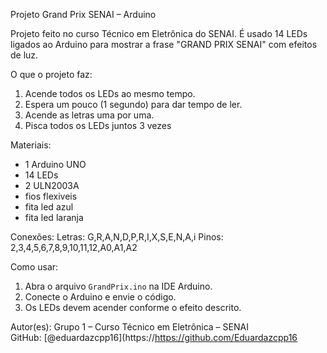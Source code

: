 Projeto Grand Prix SENAI – Arduino

Projeto feito no curso Técnico em Eletrônica do SENAI. É usado 14 LEDs ligados ao Arduino para mostrar a frase "GRAND PRIX SENAI" com efeitos de luz.

O que o projeto faz:
1. Acende todos os LEDs ao mesmo tempo.
2. Espera um pouco (1 segundo) para dar tempo de ler.
3. Acende as letras uma por uma.
4. Pisca todos os LEDs juntos 3 vezes

Materiais:
- 1 Arduino UNO
- 14 LEDs
- 2 ULN2003A
- fios flexiveis
- fita led azul
- fita led laranja 

Conexões:
Letras: G,R,A,N,D,P,R,I,X,S,E,N,A,i
Pinos: 2,3,4,5,6,7,8,9,10,11,12,A0,A1,A2

Como usar:
1. Abra o arquivo `GrandPrix.ino` na IDE Arduino.
2. Conecte o Arduino e envie o código.
3. Os LEDs devem acender conforme o efeito descrito.

Autor(es):
Grupo 1 – Curso Técnico em Eletrônica – SENAI  
GitHub: [@eduardazcpp16](https://https://github.com/Eduardazcpp16

